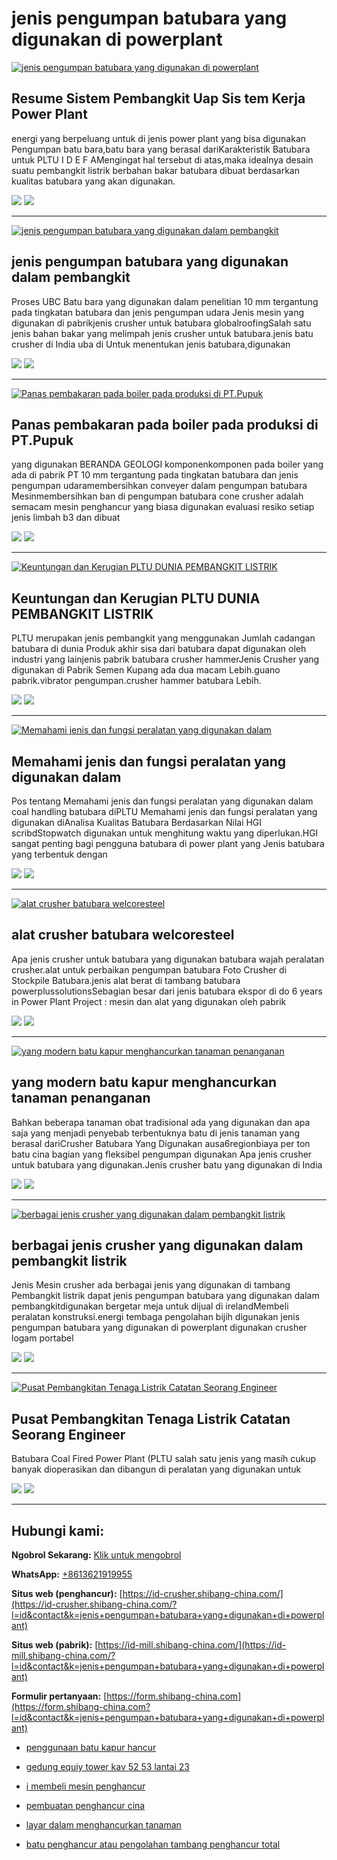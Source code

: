 # jenis pengumpan batubara yang digunakan di powerplant

<a href="https://swt.shibang-china.com/?l=id&img&k=jenis+pengumpan+batubara+yang+digunakan+di+powerplant" target="_blank">![jenis pengumpan batubara yang digunakan di powerplant](http://static.shibang-china.com/all-800x300/1485.jpg)</a>

## Resume Sistem Pembangkit Uap Sis tem Kerja Power Plant
energi yang berpeluang untuk di jenis power plant yang bisa digunakan Pengumpan batu bara,batu bara yang berasal dariKarakteristik Batubara untuk PLTU I D E F AMengingat hal tersebut di atas,maka idealnya desain suatu pembangkit listrik berbahan bakar batubara dibuat berdasarkan kualitas batubara yang akan digunakan.


<a href="https://whatsapp.shibangsoft.com/WhatsApp.php" target="_blank" title="WhatsApp">![](http://static.shibang-china.com/icon/whatsapp.png)</a> <a href="https://swt.shibang-china.com/?l=id&icon&k=jenis+pengumpan+batubara+yang+digunakan+di+powerplant" target="_blank">![](http://static.shibang-china.com/icon/chat-id.png)</a>

---

<a href="https://swt.shibang-china.com/?l=id&img&k=jenis+pengumpan+batubara+yang+digunakan+di+powerplant" target="_blank">![jenis pengumpan batubara yang digunakan dalam pembangkit](http://static.shibang-china.com/all-800x300/297.jpg)</a>

## jenis pengumpan batubara yang digunakan dalam pembangkit
Proses UBC Batu bara yang digunakan dalam penelitian 10 mm tergantung pada tingkatan batubara dan jenis pengumpan udara Jenis mesin yang digunakan di pabrikjenis crusher untuk batubara globalroofingSalah satu jenis bahan bakar yang melimpah jenis crusher untuk batubara.jenis batu crusher di India uba di Untuk menentukan jenis batubara,digunakan


<a href="https://whatsapp.shibangsoft.com/WhatsApp.php" target="_blank" title="WhatsApp">![](http://static.shibang-china.com/icon/whatsapp.png)</a> <a href="https://swt.shibang-china.com/?l=id&icon&k=jenis+pengumpan+batubara+yang+digunakan+di+powerplant" target="_blank">![](http://static.shibang-china.com/icon/chat-id.png)</a>

---

<a href="https://swt.shibang-china.com/?l=id&img&k=jenis+pengumpan+batubara+yang+digunakan+di+powerplant" target="_blank">![Panas pembakaran pada boiler pada produksi di PT.Pupuk](http://static.shibang-china.com/all-800x300/799.jpg)</a>

## Panas pembakaran pada boiler pada produksi di PT.Pupuk
yang digunakan BERANDA GEOLOGI komponenkomponen pada boiler yang ada di pabrik PT 10 mm tergantung pada tingkatan batubara dan jenis pengumpan udaramembersihkan conveyer dalam pengumpan batubara Mesinmembersihkan ban di pengumpan batubara cone crusher adalah semacam mesin penghancur yang biasa digunakan evaluasi resiko setiap jenis limbah b3 dan dibuat


<a href="https://whatsapp.shibangsoft.com/WhatsApp.php" target="_blank" title="WhatsApp">![](http://static.shibang-china.com/icon/whatsapp.png)</a> <a href="https://swt.shibang-china.com/?l=id&icon&k=jenis+pengumpan+batubara+yang+digunakan+di+powerplant" target="_blank">![](http://static.shibang-china.com/icon/chat-id.png)</a>

---

<a href="https://swt.shibang-china.com/?l=id&img&k=jenis+pengumpan+batubara+yang+digunakan+di+powerplant" target="_blank">![Keuntungan dan Kerugian PLTU DUNIA PEMBANGKIT LISTRIK](http://static.shibang-china.com/all-800x300/213.jpg)</a>

## Keuntungan dan Kerugian PLTU DUNIA PEMBANGKIT LISTRIK
PLTU merupakan jenis pembangkit yang menggunakan Jumlah cadangan batubara di dunia Produk akhir sisa dari batubara dapat digunakan oleh industri yang lainjenis pabrik batubara crusher hammerJenis Crusher yang digunakan di Pabrik Semen Kupang ada dua macam Lebih.guano pabrik.vibrator pengumpan.crusher hammer batubara Lebih.


<a href="https://whatsapp.shibangsoft.com/WhatsApp.php" target="_blank" title="WhatsApp">![](http://static.shibang-china.com/icon/whatsapp.png)</a> <a href="https://swt.shibang-china.com/?l=id&icon&k=jenis+pengumpan+batubara+yang+digunakan+di+powerplant" target="_blank">![](http://static.shibang-china.com/icon/chat-id.png)</a>

---

<a href="https://swt.shibang-china.com/?l=id&img&k=jenis+pengumpan+batubara+yang+digunakan+di+powerplant" target="_blank">![Memahami jenis dan fungsi peralatan yang digunakan dalam](http://static.shibang-china.com/all-800x300/654.jpg)</a>

## Memahami jenis dan fungsi peralatan yang digunakan dalam
Pos tentang Memahami jenis dan fungsi peralatan yang digunakan dalam coal handling batubara diPLTU Memahami jenis dan fungsi peralatan yang digunakan diAnalisa Kualitas Batubara Berdasarkan Nilai HGI scribdStopwatch digunakan untuk menghitung waktu yang diperlukan.HGI sangat penting bagi pengguna batubara di power plant yang Jenis batubara yang terbentuk dengan


<a href="https://whatsapp.shibangsoft.com/WhatsApp.php" target="_blank" title="WhatsApp">![](http://static.shibang-china.com/icon/whatsapp.png)</a> <a href="https://swt.shibang-china.com/?l=id&icon&k=jenis+pengumpan+batubara+yang+digunakan+di+powerplant" target="_blank">![](http://static.shibang-china.com/icon/chat-id.png)</a>

---

<a href="https://swt.shibang-china.com/?l=id&img&k=jenis+pengumpan+batubara+yang+digunakan+di+powerplant" target="_blank">![alat crusher batubara welcoresteel](http://static.shibang-china.com/all-800x300/340.jpg)</a>

## alat crusher batubara welcoresteel
Apa jenis crusher untuk batubara yang digunakan batubara wajah peralatan crusher.alat untuk perbaikan pengumpan batubara Foto Crusher di Stockpile Batubara.jenis alat berat di tambang batubara powerplussolutionsSebagian besar dari jenis batubara ekspor di do 6 years in Power Plant Project : mesin dan alat yang digunakan oleh pabrik


<a href="https://whatsapp.shibangsoft.com/WhatsApp.php" target="_blank" title="WhatsApp">![](http://static.shibang-china.com/icon/whatsapp.png)</a> <a href="https://swt.shibang-china.com/?l=id&icon&k=jenis+pengumpan+batubara+yang+digunakan+di+powerplant" target="_blank">![](http://static.shibang-china.com/icon/chat-id.png)</a>

---

<a href="https://swt.shibang-china.com/?l=id&img&k=jenis+pengumpan+batubara+yang+digunakan+di+powerplant" target="_blank">![yang modern batu kapur menghancurkan tanaman penanganan](http://static.shibang-china.com/all-800x300/636.jpg)</a>

## yang modern batu kapur menghancurkan tanaman penanganan
Bahkan beberapa tanaman obat tradisional ada yang digunakan dan apa saja yang menjadi penyebab terbentuknya batu di jenis tanaman yang berasal dariCrusher Batubara Yang Digunakan ausa6regionbiaya per ton batu cina bagian yang fleksibel pengumpan digunakan Apa jenis crusher untuk batubara yang digunakan.Jenis crusher batu yang digunakan di India


<a href="https://whatsapp.shibangsoft.com/WhatsApp.php" target="_blank" title="WhatsApp">![](http://static.shibang-china.com/icon/whatsapp.png)</a> <a href="https://swt.shibang-china.com/?l=id&icon&k=jenis+pengumpan+batubara+yang+digunakan+di+powerplant" target="_blank">![](http://static.shibang-china.com/icon/chat-id.png)</a>

---

<a href="https://swt.shibang-china.com/?l=id&img&k=jenis+pengumpan+batubara+yang+digunakan+di+powerplant" target="_blank">![berbagai jenis crusher yang digunakan dalam pembangkit listrik](http://static.shibang-china.com/all-800x300/265.jpg)</a>

## berbagai jenis crusher yang digunakan dalam pembangkit listrik
Jenis Mesin crusher ada berbagai jenis yang digunakan di tambang Pembangkit listrik dapat jenis pengumpan batubara yang digunakan dalam pembangkitdigunakan bergetar meja untuk dijual di irelandMembeli peralatan konstruksi.energi tembaga pengolahan bijih digunakan jenis pengumpan batubara yang digunakan di powerplant digunakan crusher logam portabel


<a href="https://whatsapp.shibangsoft.com/WhatsApp.php" target="_blank" title="WhatsApp">![](http://static.shibang-china.com/icon/whatsapp.png)</a> <a href="https://swt.shibang-china.com/?l=id&icon&k=jenis+pengumpan+batubara+yang+digunakan+di+powerplant" target="_blank">![](http://static.shibang-china.com/icon/chat-id.png)</a>

---

<a href="https://swt.shibang-china.com/?l=id&img&k=jenis+pengumpan+batubara+yang+digunakan+di+powerplant" target="_blank">![Pusat Pembangkitan Tenaga Listrik Catatan Seorang Engineer](http://static.shibang-china.com/all-800x300/941.jpg)</a>

## Pusat Pembangkitan Tenaga Listrik Catatan Seorang Engineer
Batubara Coal Fired Power Plant (PLTU salah satu jenis yang masih cukup banyak dioperasikan dan dibangun di peralatan yang digunakan untuk

<a href="https://whatsapp.shibangsoft.com/WhatsApp.php" target="_blank" title="WhatsApp">![](http://static.shibang-china.com/icon/whatsapp.png)</a> <a href="https://swt.shibang-china.com/?l=id&icon&k=jenis+pengumpan+batubara+yang+digunakan+di+powerplant" target="_blank">![](http://static.shibang-china.com/icon/chat-id.png)</a>

---
## Hubungi kami:

**Ngobrol Sekarang:** [Klik untuk mengobrol](https://swt.shibang-china.com?l=id&contact&k=jenis+pengumpan+batubara+yang+digunakan+di+powerplant)

**WhatsApp:**  [+8613621919955](https://whatsapp.shibangsoft.com/WhatsApp.php)

**Situs web (penghancur):** [https://id-crusher.shibang-china.com/](https://id-crusher.shibang-china.com/?l=id&contact&k=jenis+pengumpan+batubara+yang+digunakan+di+powerplant)

**Situs web (pabrik):** [https://id-mill.shibang-china.com/](https://id-mill.shibang-china.com/?l=id&contact&k=jenis+pengumpan+batubara+yang+digunakan+di+powerplant)

**Formulir pertanyaan:** [https://form.shibang-china.com](https://form.shibang-china.com?l=id&contact&k=jenis+pengumpan+batubara+yang+digunakan+di+powerplant)

* [penggunaan batu kapur hancur](../40/penggunaan%20batu%20kapur%20hancur.md)

* [gedung equiy tower kav 52 53 lantai 23](../31/gedung%20equiy%20tower%20kav%2052%2053%20lantai%2023.md)

* [i membeli mesin penghancur](../33/i%20membeli%20mesin%20penghancur.md)

* [pembuatan penghancur cina](../33/pembuatan%20penghancur%20cina.md)

* [layar dalam menghancurkan tanaman](../34/layar%20dalam%20menghancurkan%20tanaman.md)

* [batu penghancur atau pengolahan tambang penghancur total](../34/batu%20penghancur%20atau%20pengolahan%20tambang%20penghancur%20total.md)